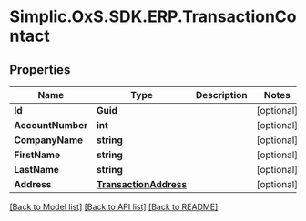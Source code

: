 # Simplic.OxS.SDK.ERP.TransactionContact

## Properties

Name | Type | Description | Notes
------------ | ------------- | ------------- | -------------
**Id** | **Guid** |  | [optional] 
**AccountNumber** | **int** |  | [optional] 
**CompanyName** | **string** |  | [optional] 
**FirstName** | **string** |  | [optional] 
**LastName** | **string** |  | [optional] 
**Address** | [**TransactionAddress**](TransactionAddress.md) |  | [optional] 

[[Back to Model list]](../README.md#documentation-for-models) [[Back to API list]](../README.md#documentation-for-api-endpoints) [[Back to README]](../README.md)


